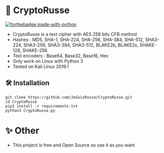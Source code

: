 # 🔐 CryptoRusse
[![forthebadge made-with-python](http://ForTheBadge.com/images/badges/made-with-python.svg)](https://www.python.org/)
* CryptoRusse is a text cipher with AES 256 bits CFB method
* Hashes : MD5, SHA-1, SHA-224, SHA-256, SHA-384, SHA-512, SHA3-224, SHA3-256, SHA3-384, SHA3-512, BLAKE2b, BLAKE2s, SHAKE-128, SHAKE-256
* Text encoders : Base64, Base32, Base16, Hex
* Only work on Linux with Python 3
* Tested on Kali Linux 2019.1
## 🛠 Installation
```
git clone https://github.com/JeSuisRusse/CryptoRusse.git
cd CryptoRusse
pip3 install -r requirements.txt
python3 CryptoRusse.py
```
# ✨ Other 
* This project is free and Open Source so use it as you want 
